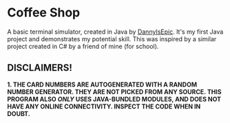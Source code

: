 # Coffee Shop
A basic terminal simulator, created in Java by [DannyIsEpic](https://bean.codes). It's my first Java project and demonstrates my potential skill. This was inspired by a similar project created in C# by a friend of mine (for school).

## DISCLAIMERS!
**1. THE CARD NUMBERS ARE AUTOGENERATED WITH A RANDOM NUMBER GENERATOR. THEY ARE NOT PICKED FROM ANY SOURCE. THIS PROGRAM ALSO *ONLY* USES JAVA-BUNDLED MODULES, AND DOES NOT HAVE ANY ONLINE CONNECTIVITY. INSPECT THE CODE WHEN IN DOUBT.**